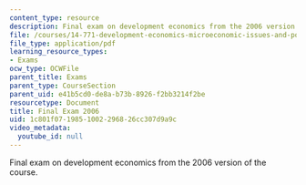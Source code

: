 ```yaml
---
content_type: resource
description: Final exam on development economics from the 2006 version of the course.
file: /courses/14-771-development-economics-microeconomic-issues-and-policy-models-fall-2008/1c801f0719851002296826cc307d9a9c_2006final.pdf
file_type: application/pdf
learning_resource_types:
- Exams
ocw_type: OCWFile
parent_title: Exams
parent_type: CourseSection
parent_uid: e41b5cd0-de8a-b73b-8926-f2bb3214f2be
resourcetype: Document
title: Final Exam 2006
uid: 1c801f07-1985-1002-2968-26cc307d9a9c
video_metadata:
  youtube_id: null
---
```

Final exam on development economics from the 2006 version of the course.

